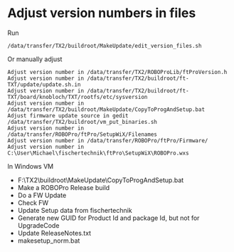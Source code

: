 # Adjust version numbers in files

Run

    /data/transfer/TX2/buildroot/MakeUpdate/edit_version_files.sh

Or manually adjust

    Adjust version number in /data/transfer/TX2/ROBOProLib/ftProVersion.h
    Adjust version number in /data/transfer/TX2/buildroot/ft-TXT/update/update.sh.in
    Adjust version number in /data/transfer/TX2/buildroot/ft-TXT/board/knobloch/TXT/rootfs/etc/sysversion
    Adjust version number in /data/transfer/TX2/buildroot/MakeUpdate/CopyToProgAndSetup.bat
    Adjust firmware update source in gedit /data/transfer/TX2/buildroot/vm_put_binaries.sh
    Adjust version number in /data/transfer/ROBOPro/ftPro/SetupWiX/Filenames
    Adjust version number in /data/transfer/ROBOPro/ftPro/Firmware/
    Adjust version number in C:\User\Michael\fischertechnik\ftPro\SetupWiX\ROBOPro.wxs

In Windows VM
- F:\TX2\buildroot\MakeUpdate\CopyToProgAndSetup.bat
- Make a ROBOPro Release build
- Do a FW Update
- Check FW
- Update Setup data from fischertechnik
- Generate new GUID for Product Id and package Id, but not for UpgradeCode
- Update ReleaseNotes.txt
- makesetup_norm.bat
